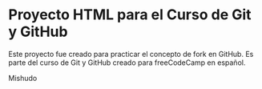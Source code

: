 # Proyecto HTML para el Curso de Git y GitHub

Este proyecto fue creado para practicar el concepto de fork en GitHub. Es parte del curso de Git y GitHub creado para freeCodeCamp en español.

Mishudo